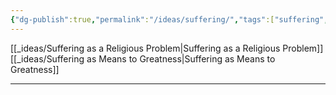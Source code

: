 ```yaml
---
{"dg-publish":true,"permalink":"/ideas/suffering/","tags":["suffering","humanity","self","thoughts"],"noteIcon":"2","created":"2024-09-22T06:59:17.912+08:00","updated":"2024-12-17T20:46:19.155+08:00"}
---
```



[[_ideas/Suffering as a Religious Problem\|Suffering as a Religious Problem]]
[[_ideas/Suffering as Means to Greatness\|Suffering as Means to Greatness]]

---
